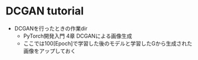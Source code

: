 # DCGAN tutorial

- DCGANを行ったときの作業dir
  - PyTorch開発入門 4章 DCGANによる画像生成
  - ここでは100[Epoch]で学習した後のモデルと学習したGから生成された画像をアップしておく

